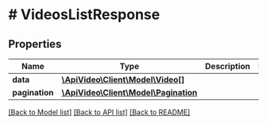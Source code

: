 # # VideosListResponse

## Properties

Name | Type | Description | Notes
------------ | ------------- | ------------- | -------------
**data** | [**\ApiVideo\Client\Model\Video[]**](Video.md) |  |
**pagination** | [**\ApiVideo\Client\Model\Pagination**](Pagination.md) |  |

[[Back to Model list]](../../README.md#models) [[Back to API list]](../../README.md#endpoints) [[Back to README]](../../README.md)
